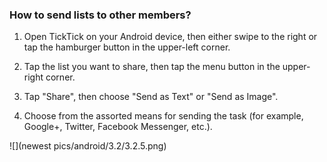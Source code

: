 ### How to send lists to other members?

1. Open TickTick on your Android device, then either swipe to the right or tap the hamburger button in the upper-left corner.

2. Tap the list you want to share, then tap the menu button in the upper-right corner.

3. Tap "Share", then choose "Send as Text" or "Send as Image".

4. Choose from the assorted means for sending the task (for example, Google+, Twitter, Facebook Messenger, etc.).



![](newest pics/android/3.2/3.2.5.png)